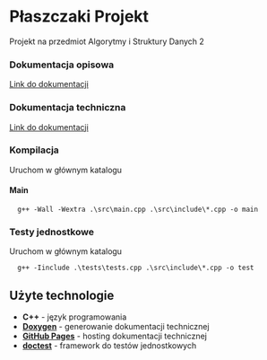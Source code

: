 # Płaszczaki Projekt
Projekt na przedmiot Algorytmy i Struktury Danych 2

### Dokumentacja opisowa
[Link do dokumentacji](https://docs.google.com/document/d/1JqA5u0gE-6G75cN4mcdqnfFWQBzu6YQKedxCKFQmzMY/edit?usp=sharing)

### Dokumentacja techniczna
[Link do dokumentacji](https://igorciz777.github.io/PlaszczakiProjekt/)

### Kompilacja
Uruchom w głównym katalogu

#### Main
```terminal
  g++ -Wall -Wextra .\src\main.cpp .\src\include\*.cpp -o main
```

### Testy jednostkowe
Uruchom w głównym katalogu
```terminal
  g++ -Iinclude .\tests\tests.cpp .\src\include\*.cpp -o test
```

## Użyte technologie
- **C++** - język programowania
- [**Doxygen**](https://www.doxygen.nl/index.html) - generowanie dokumentacji technicznej
- [**GitHub Pages**](https://pages.github.com/) - hosting dokumentacji technicznej
- [**doctest**](https://github.com/doctest/doctest) - framework do testów jednostkowych
